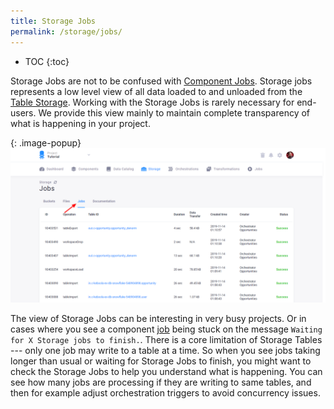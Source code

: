 ```yaml
---
title: Storage Jobs
permalink: /storage/jobs/
---
```


* TOC
{:toc}

Storage Jobs are not to be confused with [Component Jobs](/management/jobs/). Storage jobs represents a low level view of
all data loaded to and unloaded from the [Table Storage](/storage/tables). Working with the Storage Jobs is rarely necessary
for end-users. We provide this view mainly to maintain complete transparency of what is happening in your project.

{: .image-popup}
![Screenshot - Create alias](/storage/jobs/storage-jobs-1.png)

The view of Storage Jobs can be interesting in very busy projects. Or in cases where you see a component [job](/management/jobs/) 
being stuck on the message `Waiting for X Storage jobs to finish.`. There is a core limitation of Storage Tables --- only one job may 
write to a table at a time. So when you see jobs taking longer than usual or waiting for Storage Jobs to finish, you might want to 
check the Storage Jobs to help you understand what is happening. You can see how many jobs are processing if they are writing to same 
tables, and then for example adjust orchestration triggers to avoid concurrency issues.

